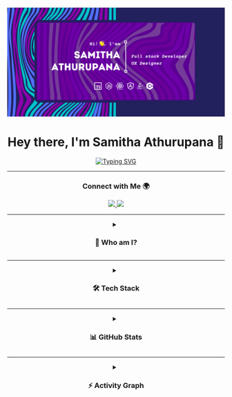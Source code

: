 <!-- Banner -->
<p align="center">
  <img src="https://github.com/SamithaAthurupana/SamithaAthurupana/blob/master/Navy%20And%20Turquoise%20Modern%20Fashion%20Medium%20Banner%20Landscape%20(4).png?raw=true" alt="Krish Banner" />
</p>

<!-- Typing Intro -->
<h1 align="center">
  Hey there, I'm Samitha Athurupana 👋
</h1>

<p align="center">
  <a href="https://git.io/typing-svg">
    <img src="https://readme-typing-svg.herokuapp.com?font=Fira+Code&pause=1000&center=true&vCenter=true&width=500&lines=Full+Stack+Developer+%F0%9F%92%BB;UI%2FUX+Designer+%F0%9F%8E%A8;Tech+Explorer+%F0%9F%9A%80;Always+learning+new+things+%F0%9F%92%A1" alt="Typing SVG" />
  </a>
</p>

---

<!-- Connect -->
<h3 align="center">Connect with Me 🌍</h3>
<div align="center" id="badges">
  <a href="https://www.linkedin.com/in/samithaath/">
    <img src="https://img.shields.io/badge/LinkedIn-0077B5?style=for-the-badge&logo=linkedin&logoColor=white" />
  </a>
  <a href="mailto:samithaathurupana1998@gmail.com">
    <img src="https://img.shields.io/badge/Gmail-D14836?style=for-the-badge&logo=gmail&logoColor=white" />
  </a>
</div>

---

<details align="center">
  <summary><h3>🙋 Who am I?</h3></summary>
  <p align="center">
    I’m <b>Samitha Athurupana</b> from 🇱🇰 Sri Lanka <br/>
    🎓 MSc reading at SLIIT & BSc Hons IT graduated from KDU <br/>
    💻 Full-Stack Developer + UI UX Designer <br/>
    🤝 Open-source contributor & Team player <br/><br/>
    🌱 Learning <b>AI Developments</b> <br/>
    ⚡ Fun fact: I love researching new technologies 🚀
  </p>
</details>

---

<details align="center">
  <summary><h3>🛠️ Tech Stack</h3></summary>
  <h4 align="center">Languages & Libraries</h4>
  <p align="center">
    <img src="https://skillicons.dev/icons?i=html,css,js,ts,java,python,nodejs,react,nextjs,nestjs,jest,sass,styledcomponents" />
  </p>

  <h4 align="center">Tools & Platforms</h4>
  <p align="center">
    <img src="https://skillicons.dev/icons?i=mongodb,sequelize,auth0,figma,heroku,netlify,vercel,prettier,eslint" />
  </p>
</details>

---

<details align="center">
  <summary><h3>📊 GitHub Stats</h3></summary>
  <div align="center">
    <img src="https://github-readme-stats.vercel.app/api?username=SamithaAthurupana&show_icons=true&theme=tokyonight" height="180"/>
    <img src="https://github-readme-stats.vercel.app/api/top-langs/?username=SamithaAthurupana&layout=compact&theme=tokyonight" height="180"/>
    <br/>
    <img src="https://github-readme-streak-stats.herokuapp.com/?user=SamithaAthurupana&theme=tokyonight" height="180"/>
  </div>
</details>

---

<details align="center">
  <summary><h3>⚡ Activity Graph</h3></summary>
  <p align="center">
    <img src="https://github-readme-activity-graph.vercel.app/graph?username=SamithaAthurupana&theme=react-dark&hide_border=true&area=true" width="95%"/>
  </p>
</details>
